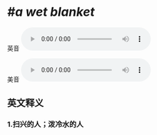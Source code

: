 # ***\#a wet blanket*** 
英音
<audio src="./media/a wet blanket1_AAC.aac" controls="controls"></audio>

美音
<audio src="./media/a wet blanket2_AAC.aac" controls="controls"></audio>



  

英文释义
---
### 1.**扫兴的人；泼冷水的人**  


